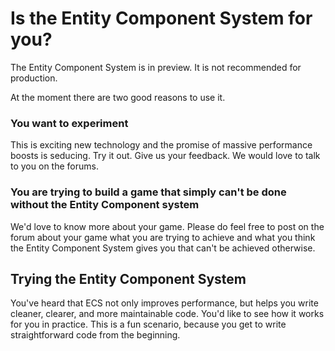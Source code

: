 # Is the Entity Component System for you?

The Entity Component System is in preview. It is not recommended for production.

At the moment there are two good reasons to use it. 

### You want to experiment

This is exciting new technology and the promise of massive performance boosts is seducing. Try it out. Give us your feedback. We would love to talk to you on the forums.

### You are trying to build a game that simply can't be done without the Entity Component system

We'd love to know more about your game. Please do feel free to post on the forum about your game what you are trying to achieve and what you think the Entity Component System gives you that can't be achieved otherwise.


## Trying the Entity Component System

You've heard that ECS not only improves performance, but helps you write cleaner, clearer, and more maintainable code. You'd like to see how it works for you in practice.
This is a fun scenario, because you get to write straightforward code from the beginning. 

